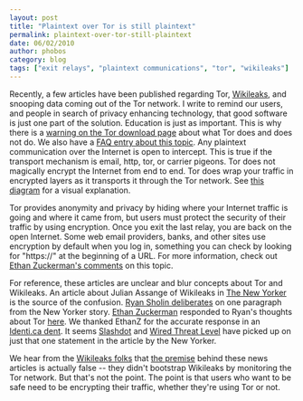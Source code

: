```yaml
---
layout: post
title: "Plaintext over Tor is still plaintext"
permalink: plaintext-over-tor-still-plaintext
date: 06/02/2010
author: phobos
category: blog
tags: ["exit relays", "plaintext communications", "tor", "wikileaks"]
---
```


Recently, a few articles have been published regarding Tor, [Wikileaks](http://wikileaks.org/), and snooping data coming out of the Tor network. I write to remind our users, and people in search of privacy enhancing technology, that good software is just one part of the solution. Education is just as important. This is why there is a [warning on the Tor download page](//www.torproject.org/download/download.html.en#warning) about what Tor does and does not do. We also have a [FAQ entry about this topic](https://trac.torproject.org/projects/tor/wiki/TheOnionRouter/TorFAQ#CanexitnodeseavesdroponcommunicationsIsntthatbad). Any plaintext communication over the Internet is open to intercept. This is true if the transport mechanism is email, http, tor, or carrier pigeons. Tor does not magically encrypt the Internet from end to end. Tor does wrap your traffic in encrypted layers as it transports it through the Tor network. See [this diagram](https://www.torproject.org/images/htw3.png) for a visual explanation.

Tor provides anonymity and privacy by hiding where your Internet traffic is going and where it came from, but users must protect the security of their traffic by using encryption. Once you exit the last relay, you are back on the open Internet. Some web email providers, banks, and other sites use encryption by default when you log in, something you can check by looking for "https://" at the beginning of a URL. For more information, check out [Ethan Zuckerman's comments](http://ryansholin.com/2010/05/31/wikileaks-and-tor-moral-use-of-an-amoral-system/#comment-1769) on this topic.

For reference, these articles are unclear and blur concepts about Tor and Wikileaks. An article about Julian Assange of Wikileaks in [The New Yorker](http://www.newyorker.com/reporting/2010/06/07/100607fa_fact_khatchadourian) is the source of the confusion. [Ryan Sholin deliberates](http://ryansholin.com/2010/05/31/wikileaks-and-tor-moral-use-of-an-amoral-system/) on one paragraph from the New Yorker story. [Ethan Zuckerman](http://ethanzuckerman.com/) responded to Ryan's thoughts about Tor [here](http://ryansholin.com/2010/05/31/wikileaks-and-tor-moral-use-of-an-amoral-system/#comment-17691). We thanked EthanZ for the accurate response in an [Identi.ca dent](http://identi.ca/notice/34289748). It seems [Slashdot](http://yro.slashdot.org/story/10/06/01/2334237/Wikileaks-Was-Launched-With-Intercepts-From-Tor) and [Wired Threat Level](http://www.wired.com/threatlevel/2010/06/wikileaks-documents/) have picked up on just that one statement in the article by the New Yorker.

We hear from the [Wikileaks folks](http://www.theregister.co.uk/2010/06/02/wikileaks_tor_snooping_denial/) that [the premise](http://twitter.com/wikileaks/status/15220072701) behind these news articles is actually false -- they didn't bootstrap Wikileaks by monitoring the Tor network. But that's not the point. The point is that users who want to be safe need to be encrypting their traffic, whether they're using Tor or not.

